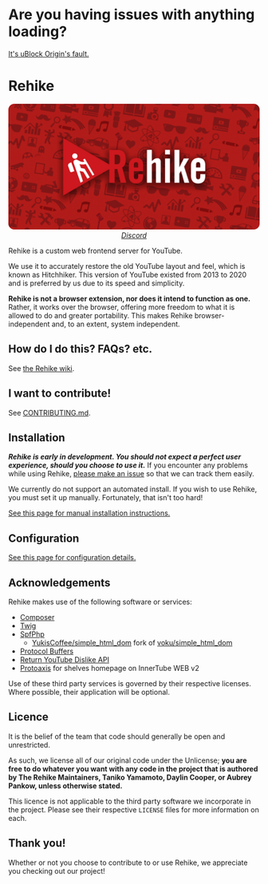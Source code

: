 # Are you having issues with anything loading?

[It's uBlock Origin's fault.](https://github.com/Rehike/Rehike/wiki/I-can-connect-to-Rehike,-but-nothing-loads)

# Rehike

<p align="center">
    <img src="branding/banner.png" alt="Rehike branding image"><br>
    <i><a href="https://discord.gg/rqBJ9EXDTH">Discord</a></i>
</p>

Rehike is a custom web frontend server for YouTube.

We use it to accurately restore the old YouTube layout and feel, which is known as Hitchhiker. This version of YouTube existed from 2013 to 2020 and is preferred by us due to its speed and simplicity.

**Rehike is not a browser extension, nor does it intend to function as one.** Rather, it works over the browser, offering more freedom to what it is allowed to do and greater portability. This makes Rehike browser-independent and, to an extent, system independent.

## How do I do this? FAQs? etc.

See [the Rehike wiki](https://github.com/Rehike/Rehike/wiki).

## I want to contribute!

See [CONTRIBUTING.md](CONTRIBUTING.md).

## Installation

***Rehike is early in development. You should not expect a perfect user experience, should you choose to use it.*** If you encounter any problems while using Rehike, [please make an issue](//github.com/Rehike/Rehike/issues) so that we can track them easily.

We currently do not support an automated install. If you wish to use Rehike, you must set it up manually. Fortunately, that isn't too hard!

[See this page for manual installation instructions.](//github.com/Rehike/Rehike/wiki/Installation)

## Configuration

[See this page for configuration details.](//github.com/Rehike/Rehike/wiki/Configuration)

## Acknowledgements

Rehike makes use of the following software or services:

- [Composer](//getcomposer.org)
- [Twig](//twig.symfony.com)
- [SpfPhp](//github.com/Rehike/SpfPhp)
    - [YukisCoffee/simple_html_dom](//github.com/YukisCoffee/simple_html_dom) fork of [voku/simple_html_dom](//github.com/voku/simple_html_dom)
- [Protocol Buffers](//developers.google.com/protocol-buffers/)
- [Return YouTube Dislike API](https://www.returnyoutubedislike.com/)
- [Protoaxis](//github.com/Protoaxis) for shelves homepage on InnerTube WEB v2

Use of these third party services is governed by their respective licenses. Where possible, their application will be optional.

## Licence

It is the belief of the team that code should generally be open and unrestricted.

As such, we license all of our original code under the Unlicense; **you are free to do whatever you want with any code in the project that is authored by The Rehike Maintainers, Taniko Yamamoto, Daylin Cooper, or Aubrey Pankow, unless otherwise stated.**

This licence is not applicable to the third party software we incorporate in the project. Please see their respective `LICENSE` files for more information on each.

## Thank you!

Whether or not you choose to contribute to or use Rehike, we appreciate you checking out our project!
